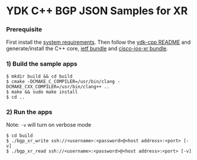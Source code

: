 # YDK C++ BGP JSON Samples for XR

### Prerequisite
First install the [system requirements](https://github.com/CiscoDevNet/ydk-cpp#system-requirements). Then follow the [ydk-cpp README](https://github.com/CiscoDevNet/ydk-cpp) and generate/install the C++ core, [ietf bundle](https://github.com/CiscoDevNet/ydk-cpp/blob/master/ietf) and [cisco-ios-xr bundle](https://github.com/CiscoDevNet/ydk-cpp/blob/master/ciscp-ios-xr).

### 1) Build the sample apps
```
$ mkdir build && cd build
$ cmake -DCMAKE_C_COMPILER=/usr/bin/clang -DCMAKE_CXX_COMPILER=/usr/bin/clang++ ..
$ make && sudo make install
$ cd ..
```

### 2) Run the apps

Note: `-v` will turn on verbose mode
```
$ cd build
$ ./bgp_xr_write ssh://<username>:<password>@<host address>:<port> [-v]
$ ./bgp_xr_read ssh://<username>:<password>@<host address>:<port> [-v]
```
